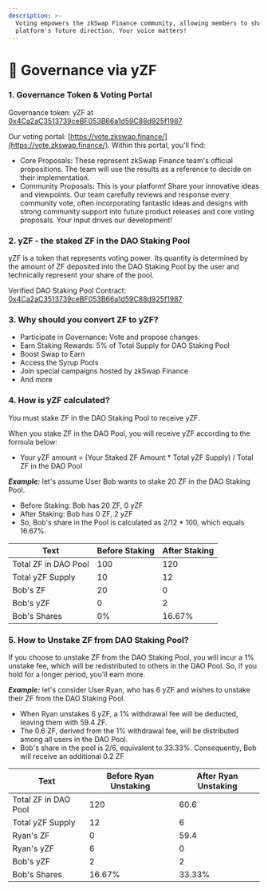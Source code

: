 ```yaml
---
description: >-
  Voting empowers the zkSwap Finance community, allowing members to shape the
  platform's future direction. Your voice matters!
---
```


# 🤝 Governance via yZF

### 1. Governance Token & Voting Portal&#x20;

Governance token: yZF at [0x4Ca2aC3513739ceBF053B66a1d59C88d925f1987](https://era.zksync.network/address/0x4Ca2aC3513739ceBF053B66a1d59C88d925f1987#code)

Our voting portal: [https://vote.zkswap.finance/](https://vote.zkswap.finance/). Within this portal, you'll find:

* Core Proposals: These represent zkSwap Finance team's official propositions. The team will use the results as a reference to decide on their implementation.
* Community Proposals: This is your platform! Share your innovative ideas and viewpoints. Our team carefully reviews and response every community vote, often incorporating fantastic ideas and designs with strong community support into future product releases and core voting proposals. Your input drives our development!

### 2. yZF - the staked ZF in the DAO Staking Pool&#x20;

yZF is a token that represents voting power. Its quantity is determined by the amount of ZF deposited into the DAO Staking Pool by the user and technically represent your share of the pool.&#x20;

Verified DAO Staking Pool Contract: [0x4Ca2aC3513739ceBF053B66a1d59C88d925f1987](https://era.zksync.network/address/0x4Ca2aC3513739ceBF053B66a1d59C88d925f1987#code)

### 3. Why should you convert ZF to yZF?&#x20;

* Participate in Governance: Vote and propose changes.&#x20;
* Earn Staking Rewards: 5% of Total Supply for DAO Staking Pool
* Boost Swap to Earn
* Access the Syrup Pools
* Join special campaigns hosted by zkSwap Finance
* And more

### 4. How is yZF calculated?

You must stake ZF in the DAO Staking Pool to receive yZF.&#x20;

When you stake ZF in the DAO Pool, you will receive yZF according to the formula below:

* Your yZF amount = (Your Staked ZF Amount \* Total yZF Supply) / Total ZF in the DAO Pool

_**Example:**_ let's assume User Bob wants to stake 20 ZF in the DAO Staking Pool.

* Before Staking: Bob has 20 ZF, 0 yZF&#x20;
* After Staking: Bob has 0 ZF, 2 yZF
* So, Bob's share in the Pool is calculated as 2/12 \* 100, which equals 16.67%.

| Text                 | Before Staking | After Staking |
| -------------------- | -------------- | ------------- |
| Total ZF in DAO Pool | 100            | 120           |
| Total yZF Supply     | 10             | 12            |
| Bob's ZF             | 20             | 0             |
| Bob's yZF            | 0              | 2             |
| Bob's Shares         | 0%             | 16.67%        |

### 5. How to Unstake ZF from DAO Staking Pool?

If you choose to unstake ZF from the DAO Staking Pool, you will incur a 1% unstake fee, which will be redistributed to others in the DAO Pool. So, if you hold for a longer period, you'll earn more.

_**Example:**_ let's consider User Ryan, who has 6 yZF and wishes to unstake their ZF from the DAO Staking Pool.

* When Ryan unstakes 6 yZF, a 1% withdrawal fee will be deducted, leaving them with 59.4 ZF.&#x20;
* The 0.6 ZF, derived from the 1% withdrawal fee, will be distributed among all users in the DAO Pool.&#x20;
* Bob's share in the pool is 2/6, equivalent to 33.33%. Consequently, Bob will receive an additional 0.2 ZF

| Text                 | Before Ryan Unstaking | After Ryan Unstaking |
| -------------------- | --------------------- | -------------------- |
| Total ZF in DAO Pool | 120                   | 60.6                 |
| Total yZF Supply     | 12                    | 6                    |
| Ryan's ZF            | 0                     | 59.4                 |
| Ryan's yZF           | 6                     | 0                    |
| Bob's yZF            | 2                     | 2                    |
| Bob's Shares         | 16.67%                | 33.33%               |

